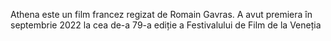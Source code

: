 Athena este un film francez regizat de Romain Gavras. A avut premiera în septembrie 2022 la cea de-a 79-a ediție a Festivalului de Film de la Veneția

